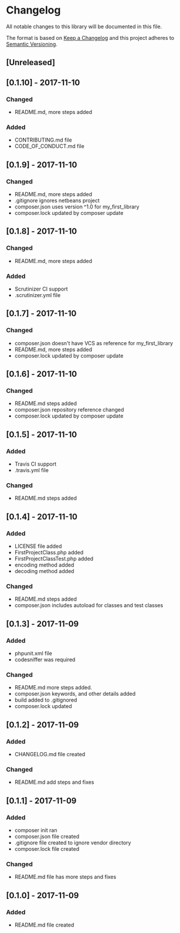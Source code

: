 # Changelog #

All notable changes to this library will be documented in this file.

The format is based on [Keep a Changelog](http://keepachangelog.com/en/1.0.0/)
and this project adheres to [Semantic Versioning](http://semver.org/spec/v2.0.0.html).

## [Unreleased] ##

## [0.1.10] - 2017-11-10 ##
### Changed ###
- README.md, more steps added

### Added ###
- CONTRIBUTING.md file
- CODE_OF_CONDUCT.md file

## [0.1.9] - 2017-11-10 ##
### Changed ###
- README.md, more steps added
- .gitignore ignores netbeans project
- composer.json uses version ^1.0 for my_first_library
- composer.lock updated by composer update

## [0.1.8] - 2017-11-10 ##
### Changed ###
- README.md, more steps added

### Added ###
- Scrutinizer CI support
- .scrutinizer.yml file

## [0.1.7] - 2017-11-10 ##
### Changed ###
- composer.json doesn't have VCS as reference for my_first_library
- README.md, more steps added
- composer.lock updated by composer update

## [0.1.6] - 2017-11-10 ##
### Changed ###
- README.md steps added
- composer.json repository reference changed
- composer.lock updated by composer update

## [0.1.5] - 2017-11-10 ##
### Added ###
- Travis CI support
- .travis.yml file

### Changed ###
- README.md steps added

## [0.1.4] - 2017-11-10 ##
### Added ###
- LICENSE file added
- FirstProjectClass.php added
- FirstProjectClassTest.php added
- encoding method added
- decoding method added

### Changed ###
- README.md steps added
- composer.json includes autoload for classes and test classes

## [0.1.3] - 2017-11-09 ##
### Added ###
- phpunit.xml file
- codesniffer was required

### Changed ###
- README.md more steps added.
- composer.json keywords, and other details added
- build added to .gitignored
- composer.lock updated


## [0.1.2] - 2017-11-09 ##
### Added ###
- CHANGELOG.md file created

### Changed ###
- README.md add steps and fixes


## [0.1.1] - 2017-11-09 ##
### Added ###
- composer init ran
- composer.json file created
- .gitignore file created to ignore vendor directory
- composer.lock file created

### Changed ###
- README.md file has more steps and fixes

## [0.1.0] - 2017-11-09 ##
### Added ###
- README.md file created
